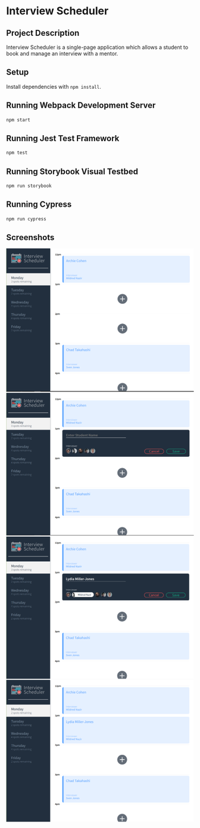 # Interview Scheduler

## Project Description

Interview Scheduler is a single-page application which allows a student to book and manage an interview with a mentor.

## Setup

Install dependencies with `npm install`.

## Running Webpack Development Server

```sh
npm start
```

## Running Jest Test Framework

```sh
npm test
```

## Running Storybook Visual Testbed

```sh
npm run storybook
```

## Running Cypress

```sh
npm run cypress
```

## Screenshots

!["main"](https://github.com/devmikh/scheduler/blob/master/docs/main.png?raw=true)
!["create-appointment"](https://github.com/devmikh/scheduler/blob/master/docs/create-appointment.png?raw=true)
!["create-appointment-filled"](https://github.com/devmikh/scheduler/blob/master/docs/create-appoinment-filled.png?raw=true)
!["main-updated"](https://github.com/devmikh/scheduler/blob/master/docs/main-updated.png?raw=true)
